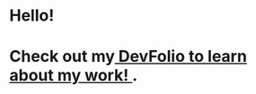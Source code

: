 <h1>Hello!</h1>


<h1><b>Check out my<a href="https://maia-mlynczak.onrender.com/" target="_blank">  DevFolio to learn about my work! </a>.</b></b></h1>
